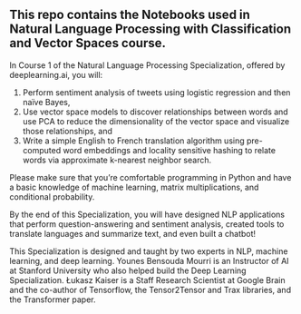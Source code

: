 ## This repo contains the Notebooks used in Natural Language Processing with Classification and Vector Spaces course.

In Course 1 of the Natural Language Processing Specialization, offered by deeplearning.ai, you will:   


1. Perform sentiment analysis of tweets using logistic regression and then naïve Bayes, 
2.  Use vector space models to discover relationships between words and use PCA to reduce the dimensionality of the vector space and visualize those relationships, and
3.  Write a simple English to French translation algorithm using pre-computed word embeddings and locality sensitive hashing to relate words via approximate k-nearest neighbor search.   
    


Please make sure that you’re comfortable programming in Python and have a basic knowledge of machine learning, matrix multiplications, and conditional probability.   
   

By the end of this Specialization, you will have designed NLP applications that perform question-answering and sentiment analysis, created tools to translate languages and summarize text, and even built a chatbot!   
   



This Specialization is designed and taught by two experts in NLP, machine learning, and deep learning. Younes Bensouda Mourri is an Instructor of AI at Stanford University who also helped build the Deep Learning Specialization. Łukasz Kaiser is a Staff Research Scientist at Google Brain and the co-author of Tensorflow, the Tensor2Tensor and Trax libraries, and the Transformer paper.
